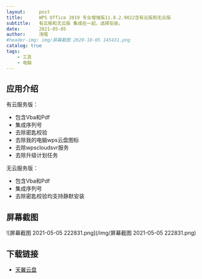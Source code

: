 ```yaml
---
layout:     post
title:      WPS Office 2019 专业增强版11.8.2.9022含有云版和无云版
subtitle:   有云板和无云版 集成在一起，选择安装。
date:       2021-05-05
author:     浅唱
#header-img: img/屏幕截图 2020-10-05 145431.png
catalog: true
tags:
    - 工具
    - 电脑
---
```



## 应用介绍
有云服务版：  
+ 包含Vba和Pdf
+ 集成序列号
+ 去除密匙校验
+ 去除我的电脑wps云盘图标
+ 去除wpscloudsvr服务
+ 去除升级计划任务

无云服务版：
+ 包含Vba和Pdf
+ 集成序列号
+ 去除密匙校验均支持静默安装

## 屏幕截图
![屏幕截图 2021-05-05 222831.png](/img/屏幕截图 2021-05-05 222831.png)

## 下载链接
- [天翼云盘](https://cloud.189.cn/t/im6BveNRjQR3)  

